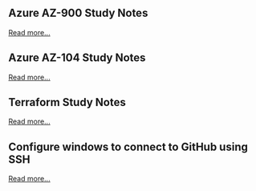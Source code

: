 
## Azure AZ-900 Study Notes
[Read more...](posts/public/az-900-study-notes)

## Azure AZ-104 Study Notes
[Read more...](posts/public/az-104-study-notes)

## Terraform Study Notes
[Read more...](posts/public/terraform-study-notes)

## Configure windows to connect to GitHub using SSH
[Read more...](posts/public/26112023)